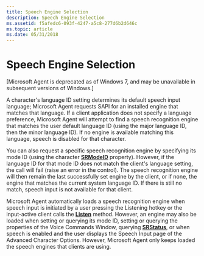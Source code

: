 ```yaml
---
title: Speech Engine Selection
description: Speech Engine Selection
ms.assetid: f5afedc6-093f-4247-a5c8-277d6b2d646c
ms.topic: article
ms.date: 05/31/2018
---
```


# Speech Engine Selection

\[Microsoft Agent is deprecated as of Windows 7, and may be unavailable in subsequent versions of Windows.\]

A character's language ID setting determines its default speech input language; Microsoft Agent requests SAPI for an installed engine that matches that language. If a client application does not specify a language preference, Microsoft Agent will attempt to find a speech recognition engine that matches the user default language ID (using the major language ID, then the minor language ID). If no engine is available matching this language, speech is disabled for that character.

You can also request a specific speech recognition engine by specifying its mode ID (using the character [**SRModeID**](srmodeid-property.md) property). However, if the language ID for that mode ID does not match the client's language setting, the call will fail (raise an error in the control). The speech recognition engine will then remain the last successfully set engine by the client, or if none, the engine that matches the current system language ID. If there is still no match, speech input is not available for that client.

Microsoft Agent automatically loads a speech recognition engine when speech input is initiated by a user pressing the Listening hotkey or the input-active client calls the [**Listen**](listen-method.md) method. However, an engine may also be loaded when setting or querying its mode ID, setting or querying the properties of the Voice Commands Window, querying [**SRStatus**](srstatus-property.md), or when speech is enabled and the user displays the Speech Input page of the Advanced Character Options. However, Microsoft Agent only keeps loaded the speech engines that clients are using.

 

 




